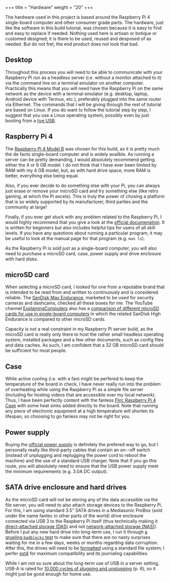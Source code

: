 +++
title = "Hardware"
weight = "20"
+++

The hardware used in this project is based around the Raspberry Pi 4 single-board computer and other consumer grade parts.
The hardware, just like the software in this build tutorial, was chosen because it is easy to find and easy to replace if needed.
Nothing used here is artisan or botique or customed designed; it is there to be used, reused and desposed of as needed.
But do not fret, the end product does not look that bad.

## Desktop
Throughout this process you will need to be able to communicate with your Raspberry Pi run as a headless server (i.e. without a monitor attached to it) via the command line on a terminal emulator on another computer.
Practically this means that you will need have the Raspberry Pi on the same network as the device with a terminal emulator (e.g. desktop, laptop, Android device with Termux, etc.), preferably plugged into the same router via Ethernet.
The commands that I will be giving through the rest of tutorial are based on Linux. If you do want to follow the tutorial step by step, I suggest that you use a Linux operating system, possibly even by just booting from a [live USB](https://en.wikipedia.org/wiki/Live_USB).

## Raspberry Pi 4
The [Raspberry Pi 4 Model B](https://www.raspberrypi.org/products/raspberry-pi-4-model-b/) was chosen for this build, as it is pretty much the de facto single-board computer and is widely availble.
As running a server can be pretty demanding, I would absolutely recommend getting either the 4 or 8 GB model.
I do not think that I have ever been limited by RAM with my 4 GB model, but, as with hard drive space, more RAM is better, everything else being equal.

Also, if you ever decide to do something else with your Pi, you can always just erase or remove your microSD card and try something else (like retro gaming, at which the Pi excels).
This is truly the power of chosing a platform that is so widely supported by its manufacturer, third parties and the community at large!

Finally, if you ever get stuck with any problem related to the Raspberry Pi, I would highly recommend that you give a look at the [official documenation](https://www.raspberrypi.org/documentation/).
It is written for beginners but also includes helpful tips for users of all skill levels.
If you have any questions about running a particular program, it may be useful to look at the manual page for that program (e.g. `man ls`).

As the Raspberry Pi is sold just as a single-board computer, you will also need to purchase a microSD card, case, power supply and drive enclosure with hard disks.

## microSD card
When selecting a microSD card, I looked for one from a reputable brand that is intended to be read from and written to continuously and is considered reliable.
The [SanDisk Max Endurance](https://shop.westerndigital.com/products/memory-cards/sandisk-max-endurance-uhs-i-microsd), marketed to be used for security cameras and dashcams, checked all these boxes for me.
The YouTube channel [ExplainingComputers](https://www.youtube.com/channel/UCbiGcwDWZjz05njNPrJU7jA) also has a [comparison of different microSD cards for use in single-board computers](https://www.youtube.com/watch?v=YUResed38uo) in which the related SanDisk High Endurance is compared to other microSD cards.

Capacity is not a real constraint in my Raspberry Pi server build, as the microSD card is really only there to host the rather small headless operating system, installed packages and a few other documents, such as config files and data caches.
As such, I am confident that a 32 GB microSD card should be sufficient for most people.

## Case
While active cooling (i.e. with a fan) might be perfered to keep the temperature of the board in check, I have never really run into the problem of overheating while using the Raspberry Pi as a simple file server (including for hosting videos that are accessible over my local network).
Thus, I have been perfectly content with the fanless [Flirc Raspberry Pi 4 Case](https://flirc.tv/more/raspberry-pi-4-case) with some heat sinks added directly to the board.
Note that running any piece of electronic equipment at a high temperature will shorten its lifespan, so choosing to go fanless may not be right for you.

## Power supply
Buying the [official power supply](https://www.raspberrypi.org/products/type-c-power-supply/) is definitely the prefered way to go, but I personally really like third-party cables that contain an on--off switch (instead of unplugging and replugging the power cord to reboot the machine) and the use of a standard USB charger.
Note that if you go this route, you will absolutely need to ensure that the USB power supply meet the minimum requirements (e.g. 3.0A DC output).

## SATA drive enclosure and hard drives
As the microSD card will not be storing any of the data accessible via the file server, you will need to also attach storage devices to the Raspberry Pi.
For this, I am using standard 3.5" SATA drives in a Mediasonic ProBox (sold under the name fantec in other parts of the world) drive enclosure connected via USB 3 to the Raspberry Pi itself (thus technically making it [direct-attached storage (DAS)](https://en.wikipedia.org/wiki/Direct-attached_storage) and not [network-attached storage (NAS)](https://en.wikipedia.org/wiki/Network-attached_storage)).
Before I put any new hard drive into long-term use, I run it through [a grueling `badblocks` test](https://github.com/Spearfoot/disk-burnin-and-testing) to make sure that there are no nasty surprises waiting for me in a few days, weeks or months regarding data corruption.
After this, the drives will need to be [formatted](https://www.digitalocean.com/community/tutorials/how-to-partition-and-format-storage-devices-in-linux) using a standard file system; I perfer [ext4](https://en.wikipedia.org/wiki/Ext4) for maximum compatibility and its journaling capabilities.

While I am not so sure about the long-term use of USB in a server setting, USB-A is rated for [10,000 cycles of plugging and unplugging](https://web.archive.org/web/20150427001335/http://www.usb.org/developers/docs/devclass_docs/CabConn20.pdf) (p. 6), so it might just be good enough for home use.

